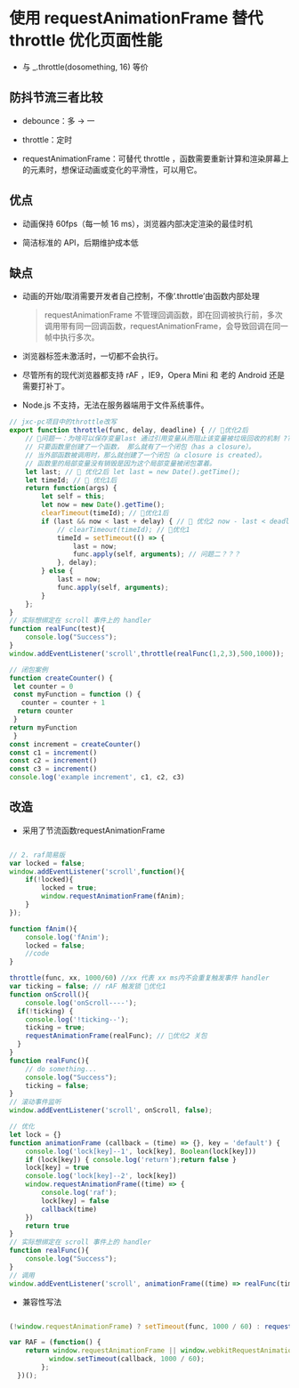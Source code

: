 # 使用 requestAnimationFrame 替代 throttle 优化页面性能

- 与 _.throttle(dosomething, 16) 等价

## 防抖节流三者比较

- debounce：多 -> 一

- throttle：定时

- requestAnimationFrame：可替代 throttle ，函数需要重新计算和渲染屏幕上的元素时，想保证动画或变化的平滑性，可以用它。

## 优点

- 动画保持 60fps（每一帧 16 ms），浏览器内部决定渲染的最佳时机

- 简洁标准的 API，后期维护成本低

## 缺点

- 动画的开始/取消需要开发者自己控制，不像‘.throttle’由函数内部处理
  > requestAnimationFrame 不管理回调函数，即在回调被执行前，多次调用带有同一回调函数，requestAnimationFrame，会导致回调在同一帧中执行多次。

- 浏览器标签未激活时，一切都不会执行。

- 尽管所有的现代浏览器都支持 rAF ，IE9，Opera Mini 和 老的 Android 还是需要打补丁。

- Node.js 不支持，无法在服务器端用于文件系统事件。

```js
// jxc-pc项目中的throttle改写
export function throttle(func, delay, deadline) { // 🍊优化2后
    // 🤔问题一：为啥可以保存变量last 通过引用变量从而阻止该变量被垃圾回收的机制 ???
    // 只要函数里创建了一个函数， 那么就有了一个闭包（has a closure）。
    // 当外部函数被调用时，那么就创建了一个闭包（a closure is created）。
    // 函数里的局部变量没有销毁是因为这个局部变量被闭包罩着。
    let last; // 🍊 优化2后 let last = new Date().getTime();
    let timeId; // 🍊 优化1后
    return function(args) {
        let self = this;
        let now = new Date().getTime();
        clearTimeout(timeId); // 🍊优化1后
        if (last && now < last + delay) { // 🌹 优化2 now - last < deadline;
            // clearTimeout(timeId); // 🌹优化1
            timeId = setTimeout(() => {
                last = now;
                func.apply(self, arguments); // 问题二？？？
            }, delay);
        } else {
            last = now;
            func.apply(self, arguments);
        }
    };
}
// 实际想绑定在 scroll 事件上的 handler
function realFunc(test){
    console.log("Success");
}
window.addEventListener('scroll',throttle(realFunc(1,2,3),500,1000));

// 闭包案例
function createCounter() {
 let counter = 0
 const myFunction = function () {
   counter = counter + 1
  return counter
 }
return myFunction
 }
const increment = createCounter()
const c1 = increment()
const c2 = increment()
const c3 = increment()
console.log('example increment', c1, c2, c3)
```

## 改造

- 采用了节流函数requestAnimationFrame

```js

// 2. raf简易版
var locked = false;
window.addEventListener('scroll',function(){
    if(!locked){
        locked = true;
        window.requestAnimationFrame(fAnim);
    }
});

function fAnim(){
    console.log('fAnim');
    locked = false;
    //code
}

throttle(func, xx, 1000/60) //xx 代表 xx ms内不会重复触发事件 handler
var ticking = false; // rAF 触发锁 🍊优化1
function onScroll(){
    console.log('onScroll----');
  if(!ticking) {
    console.log('!ticking--');
    ticking = true;
    requestAnimationFrame(realFunc); // 🍊优化2 关包
  }
}
function realFunc(){
    // do something...
    console.log("Success");
    ticking = false;
}
// 滚动事件监听
window.addEventListener('scroll', onScroll, false);
```

```js
// 优化
let lock = {}
function animationFrame (callback = (time) => {}, key = 'default') {
    console.log('lock[key]--1', lock[key], Boolean(lock[key]))
    if (lock[key]) { console.log('return');return false }
    lock[key] = true
    console.log('lock[key]--2', lock[key])
    window.requestAnimationFrame((time) => {
        console.log('raf');
        lock[key] = false
        callback(time)
    })
    return true
}
// 实际想绑定在 scroll 事件上的 handler
function realFunc(){
    console.log("Success");
}
// 调用
window.addEventListener('scroll', animationFrame((time) => realFunc(time)))

```

- 兼容性写法

```js

(!window.requestAnimationFrame) ? setTimeout(func, 1000 / 60) : requestAnimationFrame(func);

var RAF = (function() {
    return window.requestAnimationFrame || window.webkitRequestAnimationFrame || window.mozRequestAnimationFrame || window.oRequestAnimationFrame || window.msRequestAnimationFrame || function(callback) {
          window.setTimeout(callback, 1000 / 60);
        };
  })();
```